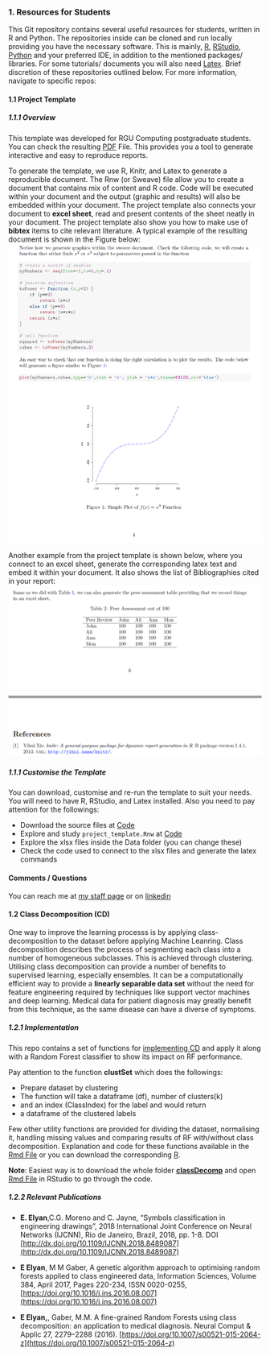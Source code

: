 ### 1. Resources for Students 

This Git repository contains several useful resources for students, written in R and Python. The repositories inside can be cloned and run locally providing you have the necessary software. This is mainly, [R](https://www.r-project.org/about.html), [RStudio](https://rstudio.com/), [Python](https://www.python.org/downloads/) and your preferred IDE, in addition to the mentioned packages/ libraries. For some tutorials/ documents you will also need [Latex](https://www.latex-project.org/get/). Brief discretion of these repositories outlined below. For more information, navigate to specific repos:


#### 1.1 Project Template

##### 1.1.1 Overview
This template was developed for RGU Computing postgraduate students. You can check the resulting [PDF](Project-Template/SourceFiles/project_template.pdf) File. This provides you a tool to generate interactive and easy to reproduce reports.


To generate the template, we use R, Knitr, and Latex to generate a reproducible document. The Rnw (or Sweave) file allow you to create a document that contains mix of content and R code. Code will be executed within your document and the output (graphic and results) will also be embedded within your document. 
The project template also connects your document to **excel sheet**, read and present contents of the sheet neatly in your document. 
The project template also show you how to make use of **bibtex** items to cite relevant literature. A typical example of the resulting document is shown in the Figure below:  ![png](figures/Sweave.png)
 

Another example from the project template is shown below, where you connect to an excel sheet, generate the corresponding latex text and embed it within your document. It also shows the list of Bibliographies cited in your report: ![png](figures/tabels.png)



##### 1.1.1 Customise the Template 

You can download, customise and re-run the template to suit your needs. You will need to have R, RStudio, and Latex installed. Also you need to pay attention for the followings: 

* Download the source files at [Code](Project-Template/SourceFiles/)
* Explore and study `project_template.Rnw` at [Code](Project-Template/SourceFiles/project_template.Rnw)
* Explore the xlsx files inside the Data folder (you can change these)
* Check the code used to connect to the xlsx files and generate the latex commands

#### Comments / Questions 

You can reach me at [my staff page](https://www3.rgu.ac.uk/dmstaff/elyan-eyad) or on [linkedin](http://www.linkedin.com/in/elyan )

#### 1.2 Class Decomposition (CD)


One way to improve the learning processs is by applying class-decomposition to the dataset before applying Machine Leanring. Class decomposition describes the process of segmenting each class into a number of homogeneous subclasses. This is achieved through clustering. Utilising class decomposition can provide a number of benefits to supervised learning, especially ensembles. It can be a computationally efficient way to provide a **linearly separable data set** without the need for feature engineering required by techniques like support vector machines and deep learning. Medical data for patient diagnosis may greatly benefit from this technique, as the same disease can have a diverse of symptoms. 


##### 1.2.1 Implementation 
This repo contains a set of functions  for [implementing CD](classDecomp/SourceFiles/classDecomp.Rmd) and apply it along with a Random Forest classifier to show its impact on RF performance. 

Pay attention to the function **clustSet** which does the followings: 

* Prepare  dataset by clustering 
* The function will take a dataframe (df), number of clusters(k)
* and an index (ClassIndex) for the label and would return 
* a dataframe of the clustered labels

Few other utility functions are provided for dividing the dataset, normalising it, handling missing values and comparing results of RF with/without class decomposition. Explanation and code for these functions available in the [Rmd File](classDecomp/SourceFiles/classDecomp.Rmd) or you can download the corresponding [R](classDecomp/SourceFiles/classDecomp.R).

**Note**: Easiest way is to download the whole folder [**classDecomp**](classDecomp) and open [Rmd File](classDecomp/SourceFiles/classDecomp.Rmd) in RStudio to go through the code. 

##### 1.2.2 Relevant Publications

* **E. Elyan**,C.G. Moreno and C. Jayne, “Symbols classification in engineering drawings”, 2018 International Joint Conference on Neural Networks (IJCNN), Rio de Janeiro, Brazil, 2018, pp. 1-8. DOI [http://dx.doi.org/10.1109/IJCNN.2018.8489087](http://dx.doi.org/10.1109/IJCNN.2018.8489087)


* **E Elyan**, M M Gaber, A genetic algorithm approach to optimising random forests applied to class engineered data, Information Sciences, Volume 384, April 2017, Pages 220-234, ISSN 0020-0255, [https://doi.org/10.1016/j.ins.2016.08.007](https://doi.org/10.1016/j.ins.2016.08.007)

* **E Elyan,**, Gaber, M.M. A fine-grained Random Forests using class decomposition: an application to medical diagnosis. Neural Comput & Applic 27, 2279–2288 (2016). [https://doi.org/10.1007/s00521-015-2064-z](https://doi.org/10.1007/s00521-015-2064-z)
